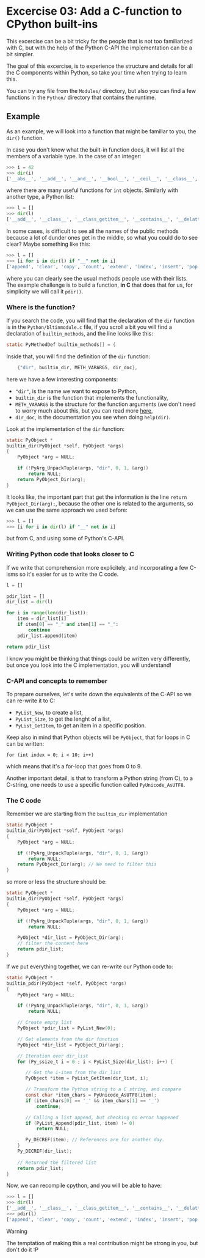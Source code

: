 # Excercise 03: Add a C-function to CPython built-ins

This excercise can be a bit tricky for the people that is not too familiarized
with C, but with the help of the Python C-API the implementation can be a bit
simpler.

The goal of this excercise, is to experience the structure and details for all
the C components within Python, so take your time when trying to learn this.

You can try any file from the `Modules/` directory, but also you can find
a few functions in the `Python/` directory that contains the runtime.

## Example

As an example, we will look into a function that might be familiar to you, the
`dir()` function.

In case you don't know what the built-in function does, it will list all the
members of a variable type. In the case of an integer:

```py
>>> i = 42
>>> dir(i)
['__abs__', '__add__', '__and__', '__bool__', '__ceil__', '__class__', '__delattr__', '__dir__', '__divmod__', '__doc__', '__eq__', '__float__', '__floor__', '__floordiv__', '__format__', '__ge__', '__getattribute__', '__getnewargs__', '__getstate__', '__gt__', '__hash__', '__index__', '__init__', '__init_subclass__', '__int__', '__invert__', '__le__', '__lshift__', '__lt__', '__mod__', '__mul__', '__ne__', '__neg__', '__new__', '__or__', '__pos__', '__pow__', '__radd__', '__rand__', '__rdivmod__', '__reduce__', '__reduce_ex__', '__repr__', '__rfloordiv__', '__rlshift__', '__rmod__', '__rmul__', '__ror__', '__round__', '__rpow__', '__rrshift__', '__rshift__', '__rsub__', '__rtruediv__', '__rxor__', '__setattr__', '__sizeof__', '__str__', '__sub__', '__subclasshook__', '__truediv__', '__trunc__', '__xor__', 'as_integer_ratio', 'bit_count', 'bit_length', 'conjugate', 'denominator', 'from_bytes', 'imag', 'is_integer', 'numerator', 'real', 'to_bytes']
```
where there are many useful functions for `int` objects.
Similarly with another type, a Python list:

```py
>>> l = []
>>> dir(l)
['__add__', '__class__', '__class_getitem__', '__contains__', '__delattr__', '__delitem__', '__dir__', '__doc__', '__eq__', '__format__', '__ge__', '__getattribute__', '__getitem__', '__getstate__', '__gt__', '__hash__', '__iadd__', '__imul__', '__init__', '__init_subclass__', '__iter__', '__le__', '__len__', '__lt__', '__mul__', '__ne__', '__new__', '__reduce__', '__reduce_ex__', '__repr__', '__reversed__', '__rmul__', '__setattr__', '__setitem__', '__sizeof__', '__str__', '__subclasshook__', 'append', 'clear', 'copy', 'count', 'extend', 'index', 'insert', 'pop', 'remove', 'reverse', 'sort']
```

In some cases, is difficult to see all the names of the public methods
because a lot of dunder ones get in the middle, so what you could do to see
clear? Maybe something like this:

```py
>>> l = []
>>> [i for i in dir(l) if "__" not in i]
['append', 'clear', 'copy', 'count', 'extend', 'index', 'insert', 'pop', 'remove', 'reverse', 'sort']
```

where you can clearly see the usual methods people use with their lists.
The example challenge is to build a function, **in C** that does that for us,
for simplicity we will call it `pdir()`.

### Where is the function?

If you search the code, you will find that the declaration of the `dir`
function is in the `Python/bltinmodule.c` file, if you scroll a bit you will
find a declaration of `builtin_methods`, and the line looks like this:
```c
static PyMethodDef builtin_methods[] = {
```

Inside that, you will find the definition of the `dir` function:
```c
    {"dir", builtin_dir, METH_VARARGS, dir_doc},
```
here we have a few interesting components:

* `"dir"`, is the name we want to expose to Python,
* `builtin_dir` is the function that implements the functionality,
* `METH_VARARGS` is the structure for the function arguments (we don't need to
worry much about this, but you can read more
[here](https://docs.python.org/3/c-api/structures.html#c.METH_VARARGS),
* `dir_doc`, is the documentation you see when doing `help(dir)`.

Look at the implementation of the `dir` function:
```c
static PyObject *
builtin_dir(PyObject *self, PyObject *args)
{
    PyObject *arg = NULL;

    if (!PyArg_UnpackTuple(args, "dir", 0, 1, &arg))
        return NULL;
    return PyObject_Dir(arg);
}
```

It looks like, the important part that get the information
is the line `return PyObject_Dir(arg);`, because the other one is related to
the arguments, so we can use the same approach we used before:

```py
>>> l = []
>>> [i for i in dir(l) if "__" not in i]
```
but from C, and using some of Python's C-API.

### Writing Python code that looks closer to C

If we write that comprehension more explicitely, and incorporating
a few C-isms so it's easier for us to write the C code.

```py
l = []

pdir_list = []
dir_list = dir(l)

for i in range(len(dir_list)):
    item = dir_list[i]
    if item[0] == "_" and item[1] == "_":
        continue
    pdir_list.append(item)

return pdir_list
```
I know you might be thinking that things could be written very differently, but
once you look into the C implementation, you will understand!

### C-API and concepts to remember

To prepare ourselves, let's write down the equivalents of the C-API
so we can re-write it to C:

* `PyList_New`, to create a list,
* `PyList_Size`, to get the lenght of a list,
* `PyList_GetItem`, to get an item in a specific position.

Keep also in mind that Python objects will be `PyObject`,
that for loops in C can be written:
```
for (int index = 0; i < 10; i++)
```
which means that it's a for-loop that goes from 0 to 9.

Another important detail, is that to transform a Python string (from C),
to a C-string, one needs to use a specific function called `PyUnicode_AsUTF8`.

### The C code

Remember we are starting from the `builtin_dir` implementation

```c
static PyObject *
builtin_dir(PyObject *self, PyObject *args)
{
    PyObject *arg = NULL;

    if (!PyArg_UnpackTuple(args, "dir", 0, 1, &arg))
        return NULL;
    return PyObject_Dir(arg); // We need to filter this
}
```

so more or less the structure should be:

```c
static PyObject *
builtin_dir(PyObject *self, PyObject *args)
{
    PyObject *arg = NULL;

    if (!PyArg_UnpackTuple(args, "dir", 0, 1, &arg))
        return NULL;

    PyObject *dir_list = PyObject_Dir(arg);
    // filter the content here
    return pdir_list;
}
```

If we put everything together, we can re-write our Python code to:


```c
static PyObject *
builtin_pdir(PyObject *self, PyObject *args)
{
    PyObject *arg = NULL;

    if (!PyArg_UnpackTuple(args, "dir", 0, 1, &arg))
        return NULL;

    // Create empty list
    PyObject *pdir_list = PyList_New(0);

    // Get elements from the dir function
    PyObject *dir_list = PyObject_Dir(arg);

    // Iteration over dir_list
    for (Py_ssize_t i = 0 ; i < PyList_Size(dir_list); i++) {

       // Get the i-item from the dir_list
       PyObject *item = PyList_GetItem(dir_list, i);

       // Transform the Python string to a C string, and compare
       const char *item_chars = PyUnicode_AsUTF8(item);
       if (item_chars[0] == '_' && item_chars[1] == '_')
           continue;

       // Calling a list append, but checking no error happened
       if (PyList_Append(pdir_list, item) != 0)
           return NULL;

       Py_DECREF(item); // References are for another day.
    }
    Py_DECREF(dir_list);
    
    // Returned the filtered list
    return pdir_list;
}
```

Now, we can recompile cpython, and you will be able to have:

```py
>>> l = []
>>> dir(l)
['__add__', '__class__', '__class_getitem__', '__contains__', '__delattr__', '__delitem__', '__dir__', '__doc__', '__eq__', '__format__', '__ge__', '__getattribute__', '__getitem__', '__getstate__', '__gt__', '__hash__', '__iadd__', '__imul__', '__init__', '__init_subclass__', '__iter__', '__le__', '__len__', '__lt__', '__mul__', '__ne__', '__new__', '__reduce__', '__reduce_ex__', '__repr__', '__reversed__', '__rmul__', '__setattr__', '__setitem__', '__sizeof__', '__str__', '__subclasshook__', 'append', 'clear', 'copy', 'count', 'extend', 'index', 'insert', 'pop', 'remove', 'reverse', 'sort']
>>> pdir(l)
['append', 'clear', 'copy', 'count', 'extend', 'index', 'insert', 'pop', 'remove', 'reverse', 'sort']
```

> [!WARNING]
> The temptation of making this a real contribution might be strong in you,
> but don't do it :P
